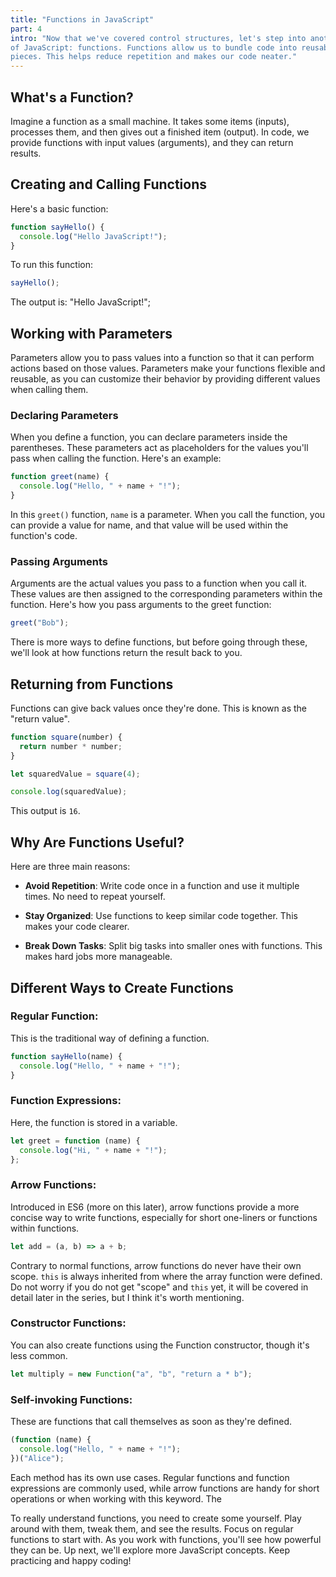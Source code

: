 ```yaml
---
title: "Functions in JavaScript"
part: 4
intro: "Now that we've covered control structures, let's step into another cornerstone
of JavaScript: functions. Functions allow us to bundle code into reusable
pieces. This helps reduce repetition and makes our code neater."
---
```


## What's a Function?

Imagine a function as a small machine. It takes some items (inputs), processes
them, and then gives out a finished item (output). In code, we provide functions
with input values (arguments), and they can return results.

## Creating and Calling Functions

Here's a basic function:

```javascript
function sayHello() {
  console.log("Hello JavaScript!");
}
```

To run this function:

```javascript
sayHello();
```

The output is: "Hello JavaScript!";

## Working with Parameters

Parameters allow you to pass values into a function so that it can perform
actions based on those values. Parameters make your functions flexible and
reusable, as you can customize their behavior by providing different values when
calling them.

### Declaring Parameters

When you define a function, you can declare parameters inside the parentheses.
These parameters act as placeholders for the values you'll pass when calling the
function. Here's an example:

```javascript
function greet(name) {
  console.log("Hello, " + name + "!");
}
```

In this `greet()` function, `name` is a parameter. When you call the function,
you can provide a value for name, and that value will be used within the
function's code.

### Passing Arguments

Arguments are the actual values you pass to a function when you call it. These
values are then assigned to the corresponding parameters within the function.
Here's how you pass arguments to the greet function:

```javascript
greet("Bob");
```

There is more ways to define functions, but before going through these, we'll
look at how functions return the result back to you.

## Returning from Functions

Functions can give back values once they're done. This is known as the "return
value".

```javascript
function square(number) {
  return number * number;
}

let squaredValue = square(4);

console.log(squaredValue);
```

This output is `16`.

## Why Are Functions Useful?

Here are three main reasons:

- **Avoid Repetition**: Write code once in a function and use it multiple times.
  No need to repeat yourself.

- **Stay Organized**: Use functions to keep similar code together. This makes
  your code clearer.

- **Break Down Tasks**: Split big tasks into smaller ones with functions. This
  makes hard jobs more manageable.

## Different Ways to Create Functions

### Regular Function:

This is the traditional way of defining a function.

```javascript
function sayHello(name) {
  console.log("Hello, " + name + "!");
}
```

### Function Expressions:

Here, the function is stored in a variable.

```javascript
let greet = function (name) {
  console.log("Hi, " + name + "!");
};
```

### Arrow Functions:

Introduced in ES6 (more on this later), arrow functions provide a more concise
way to write functions, especially for short one-liners or functions within
functions.

```javascript
let add = (a, b) => a + b;
```

Contrary to normal functions, arrow functions do never have their own scope.
`this` is always inherited from where the array function were defined. Do not
worry if you do not get "scope" and `this` yet, it will be covered in detail
later in the series, but I think it's worth mentioning.

### Constructor Functions:

You can also create functions using the Function constructor, though it's less
common.

```javascript
let multiply = new Function("a", "b", "return a * b");
```

### Self-invoking Functions:

These are functions that call themselves as soon as they're defined.

```javascript
(function (name) {
  console.log("Hello, " + name + "!");
})("Alice");
```

Each method has its own use cases. Regular functions and function expressions
are commonly used, while arrow functions are handy for short operations or when
working with this keyword. The

To really understand functions, you need to create some yourself. Play around
with them, tweak them, and see the results. Focus on regular functions to start
with. As you work with functions, you'll see how powerful they can be. Up next,
we'll explore more JavaScript concepts. Keep practicing and happy coding!
